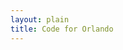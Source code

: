 ```yaml
---
layout: plain
title: Code for Orlando
---
```

<script type="text/javascript">


bugs_needing_help = new Array();
// when, bug url, repository name, conributors_url

poll_help_needed = function(repository_name, issues_url_description, contributors_url) {
  var issues_url, req;
  issues_url = issues_url_description.replace("{/number}", "?labels=help%20wanted");
  req = new XMLHttpRequest;
  return (function(req, repository_name, issues_url, contributors_url) {
    req.open("GET", issues_url);
    req.addEventListener("load", function() {
      var bug, i, len, ref, results;
      console.log(req);
      console.log(req.status);
      if (req.responseText) {
        ref = JSON.parse(req.responseText);
        results = [];
        for (i = 0, len = ref.length; i < len; i++) {
          bug = ref[i];
          console.log(bug.url);
          console.log(bug.title);
          results.push(console.log(bug.created_at));
        }
        return results;
      } else {
        return console.log("no response text for " + issues_url + " for " + repository_name + " after " + req.status);
      }
    });
    return req.send();
  })(req, repository_name, issues_url, contributors_url);
};


{% for repository in site.github.public_repositories %}poll_help_needed('{{ repository.name | replace "{/number", "" }}', '{{ repository.issues_url }}', '{{ repository.contributors_url }}');
{% endfor %}
</script>
